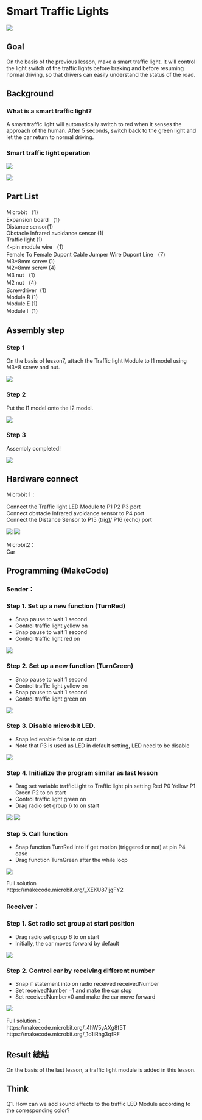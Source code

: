 # Smart Traffic Lights
![](picture/8/8_1.png)

## Goal
<P>
On the basis of the previous lesson, make a smart traffic light. It will control the light switch of the traffic lights before braking and before resuming normal driving, so that drivers can easily understand the status of the road.
<P>

## Background

### What is a smart traffic light? 
<P>
A smart traffic light will automatically switch to red when it senses the approach of the human. After 5 seconds, switch back to the green light and let the car return to normal driving.
<P>

### Smart traffic light operation 
 
![](picture/8/8_2.png)

![](picture/8/8_4.png)


## Part List 
<P>
Microbit （1）<BR>
Expansion board （1）<BR>
Distance sensor(1)<BR>
Obstacle Infrared avoidance sensor  (1)<BR>
Traffic light  (1)<BR>
4-pin module wire （1）<BR>
Female To Female Dupont Cable Jumper Wire Dupont Line  （7）<BR>
M3*8mm screw (1)<BR>
M2*8mm screw (4)<BR>
M3 nut （1）<BR>
M2 nut （4）<BR>
Screwdriver（1）<BR>
Module B (1)<BR>
Module E (1)<BR>
Module I（1）<BR>
<P>

## Assembly step 

### Step 1 
<P>
On the basis of lesson7, attach the Traffic light Module to I1 model using M3*8 screw and nut. 
<P>

 
![](picture/8/8_6.png)

### Step 2 
<P>
Put the I1 model onto the I2 model. 
<P>
 
![](picture/8/8_7.png)

### Step 3 
<P>
Assembly completed! 
<P>
 
![](picture/8/8_8.png)

## Hardware connect 
<P>
Microbit 1：
<P>
<P>
Connect the Traffic light LED Module to P1 P2 P3 port<BR>
Connect obstacle Infrared avoidance sensor to P4 port<BR>
Connect the Distance Sensor to P15 (trig)/ P16 (echo) port<BR>
<P>

![](picture/8/ch8pic.png) 
![](picture/8/8_9.jpg)
<BR>
<P>
Microbit2：<BR>
Car
<P>

## Programming (MakeCode) 
### Sender：
### Step 1. Set up a new function (TurnRed) 
+ Snap pause to wait 1 second 
+ Control traffic light yellow on 
+ Snap pause to wait 1 second 
+ Control traffic light red on
 
![](picture/8/8_10.png)

### Step 2. Set up a new function (TurnGreen) 
+ Snap pause to wait 1 second 
+ Control traffic light yellow on 
+ Snap pause to wait 1 second 
+ Control traffic light green on
 
![](picture/8/8_12.png)

### Step 3. Disable micro:bit LED. 
+ Snap led enable false to on start  
+ Note that P3 is used as LED in default setting, LED need to be disable 
 
![](picture/8/8_14.png)


### Step 4. Initialize the program  similar as last lesson
+ Drag set variable trafficLight to Traffic light pin setting Red P0 Yellow P1 Green P2 to on start 
+ Control traffic light green on 
+ Drag radio set group 6 to on start   
 
![](picture/8/8_16.png)
![](picture/8/8_18.png)

### Step 5. Call function 
+ Snap function TurnRed into if get motion (triggered or not) at pin P4 case 
+ Drag function TurnGreen after the while loop 
  
![](picture/8/8_20.png)
<P>
Full solution<BR>
https://makecode.microbit.org/_XEKU87ijgFY2
<P>
 
### Receiver：
### Step 1. Set radio set group at start position 
+ Drag radio set group 6 to on start  
+ Initially, the car  moves forward by default
 
![](picture/8/8_22.png)


### Step 2. Control car by receiving different number 
+ Snap if statement into on radio received receivedNumber 
+ Set receivedNumber =1 and make the car stop 
+ Set receivedNumber=0 and make the car move forward 

![](picture/8/8_24.png)

<P>
Full solution：<BR>
https://makecode.microbit.org/_4hW5yAXg8f5T<BR>
https://makecode.microbit.org/_1o1iRhg3qfRF
<P>

## Result 總結
<P>
On the basis of the last lesson, a traffic light module is added in this lesson. 
<P>

 
## Think 
<P>
Q1. How can we add sound effects to the traffic LED Module according to the corresponding color?
<P>
